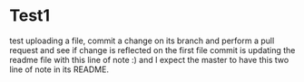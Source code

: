 # Test1
test uploading a file, commit a change on its branch and perform a pull request and see if change is reflected on the first file 
commit is updating the readme file with this line of note :) and I expect the master to have this two line of note in its README. 
